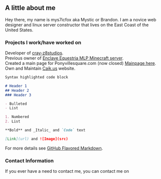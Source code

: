 ## A little about me

Hey there, my name is mys7icfox aka Mystic or Brandon. I am a novice web designer and linux server constructor that lives on the East Coast of the United States. 

### Projects I work/have worked on

Developer of [cray-z8studios](http://cray-z8studios.github.io).                                                                  
Previous owner of [Enclave Equestria MLP Minecraft server](https://enclaveequestria.us/).                                         
Created a main page for Ponyvillesquare.com (now closed) [Mainpage here](https://github.com/mys7icfox/pvs_mainpage/).                     
Own and Maintain [Caik.us](http://caik.us/) website.

```markdown
Syntax highlighted code block

# Header 1
## Header 2
### Header 3

- Bulleted
- List

1. Numbered
2. List

**Bold** and _Italic_ and `Code` text

[Link](url) and ![Image](src)
```

For more details see [GitHub Flavored Markdown](https://guides.github.com/features/mastering-markdown/).

### Contact Information

If you ever have a need to contact me, you can contact me on

